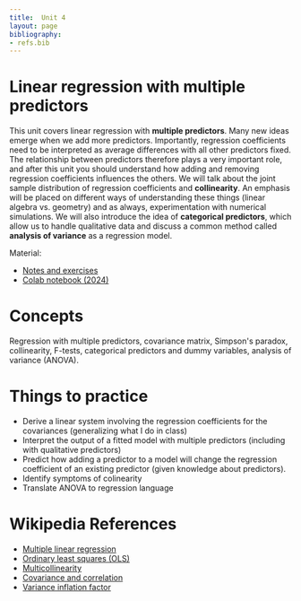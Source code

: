 ```yaml
---
title:  Unit 4
layout: page
bibliography:
- refs.bib
---
```



# Linear regression with multiple predictors

This unit covers linear regression with **multiple predictors**. Many new ideas emerge when we add more predictors. Importantly, regression coefficients need to be interpreted as average differences with all other predictors fixed.  The relationship between predictors therefore plays a very important role, and after this unit you should understand how adding and removing regression coefficients influences the others. We will talk about the joint sample distribution of regression coefficients and **collinearity**. An emphasis will be placed on different ways of understanding these things (linear algebra vs. geometry) and as always, experimentation with numerical simulations. We will also introduce the idea of **categorical predictors**, which allow us to handle qualitative data and discuss a common method called **analysis of variance** as a regression model. 

Material:
- [Notes and exercises](/public/latex_notes/unit4/unit4.pdf)
- [Colab notebook (2024)](https://colab.research.google.com/drive/1oIRgP_7-c5DGV1D2iz5nj406mZfJxUIG?usp=sharing)

# Concepts

Regression with multiple predictors, covariance matrix, Simpson's paradox, collinearity, F-tests, categorical predictors and dummy variables, analysis of variance (ANOVA).
  

# Things to practice
- Derive a linear system involving the regression coefficients for the covariances (generalizing what I do in class)
- Interpret the output of a fitted model with multiple predictors (including with qualitative predictors) 
- Predict how adding a predictor to a model will change the regression coefficient of an existing predictor (given knowledge about predictors).
- Identify symptoms of colinearity
- Translate ANOVA to regression language

# Wikipedia References
- [Multiple linear regression](https://en.wikipedia.org/wiki/Multiple_linear_regression)
- [Ordinary least squares (OLS)](https://en.wikipedia.org/wiki/Ordinary_least_squares)
- [Multicollinearity](https://en.wikipedia.org/wiki/Multicollinearity)
- [Covariance and correlation](https://en.wikipedia.org/wiki/Covariance_and_correlation)
- [Variance inflation factor](https://en.wikipedia.org/wiki/Variance_inflation_factor)
